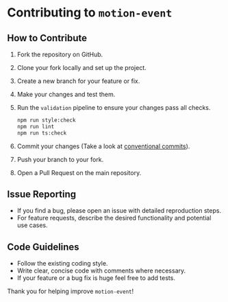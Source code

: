 # Contributing to `motion-event`

## How to Contribute

1. Fork the repository on GitHub.
2. Clone your fork locally and set up the project.
3. Create a new branch for your feature or fix.
4. Make your changes and test them.
5. Run the `validation` pipeline to ensure your changes pass all checks.

   ```sh
   npm run style:check
   npm run lint
   npm run ts:check
   ```

6. Commit your changes (Take a look at [conventional commits](https://www.conventionalcommits.org/en/v1.0.0/)).
7. Push your branch to your fork.
8. Open a Pull Request on the main repository.

## Issue Reporting

- If you find a bug, please open an issue with detailed reproduction steps.
- For feature requests, describe the desired functionality and potential use cases.

## Code Guidelines

- Follow the existing coding style.
- Write clear, concise code with comments where necessary.
- If your feature or a bug fix is huge feel free to add tests.

Thank you for helping improve `motion-event`!

